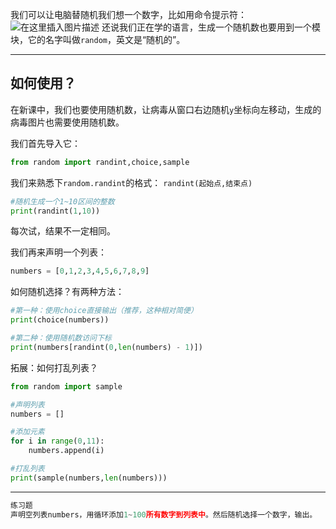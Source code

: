我们可以让电脑替随机我们想一个数字，比如用命令提示符：
![在这里插入图片描述](https://pic.2ge.org/cdn/?url=https://img-blog.csdnimg.cn/20210125113806529.png?x-oss-process=image/watermark,type_ZmFuZ3poZW5naGVpdGk,shadow_10,text_aHR0cHM6Ly9ibG9nLmNzZG4ubmV0L1BhbkRhb3hpMjAyMA==,size_16,color_FFFFFF,t_70)
还说我们正在学的语言，生成一个随机数也要用到一个模块，它的名字叫做`random`，英文是“随机的”。

<hr>

## 如何使用？
在新课中，我们也要使用随机数，让病毒从窗口右边随机`y`坐标向左移动，生成的病毒图片也需要使用随机数。

我们首先导入它：

```python
from random import randint,choice,sample
```
我们来熟悉下`random.randint`的格式：
`randint(起始点,结束点)`

```python
#随机生成一个1~10区间的整数
print(randint(1,10))
```
每次试，结果不一定相同。

我们再来声明一个列表：

```python
numbers = [0,1,2,3,4,5,6,7,8,9]
```
如何随机选择？有两种方法：

```python
#第一种：使用choice直接输出（推荐，这种相对简便）
print(choice(numbers))

#第二种：使用随机数访问下标
print(numbers[randint(0,len(numbers) - 1)])
```
拓展：如何打乱列表？

```python
from random import sample

#声明列表
numbers = []

#添加元素
for i in range(0,11):
	numbers.append(i)

#打乱列表
print(sample(numbers,len(numbers)))
```

<hr>

```python
练习题
声明空列表numbers，用循环添加1~100所有数字到列表中。然后随机选择一个数字，输出。
```

